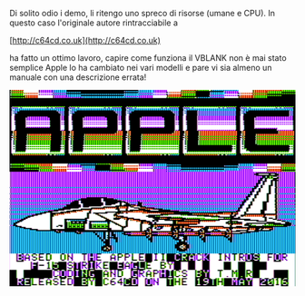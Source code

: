 Di solito odio i demo, li ritengo uno spreco di risorse (umane e CPU).
In questo caso l'originale autore rintracciabile a

[http://c64cd.co.uk](http://c64cd.co.uk)

ha fatto un ottimo lavoro, capire come funziona il VBLANK non è mai stato semplice
Apple lo ha cambiato nei vari modelli e pare vi sia almeno un manuale con una
descrizione errata!

![F-15](https://github.com/MarcoVerpelli/Sorgenti-Apple-II/blob/master/Assembly/F15%20D-Gamma%20Clone/fdclone.png)
